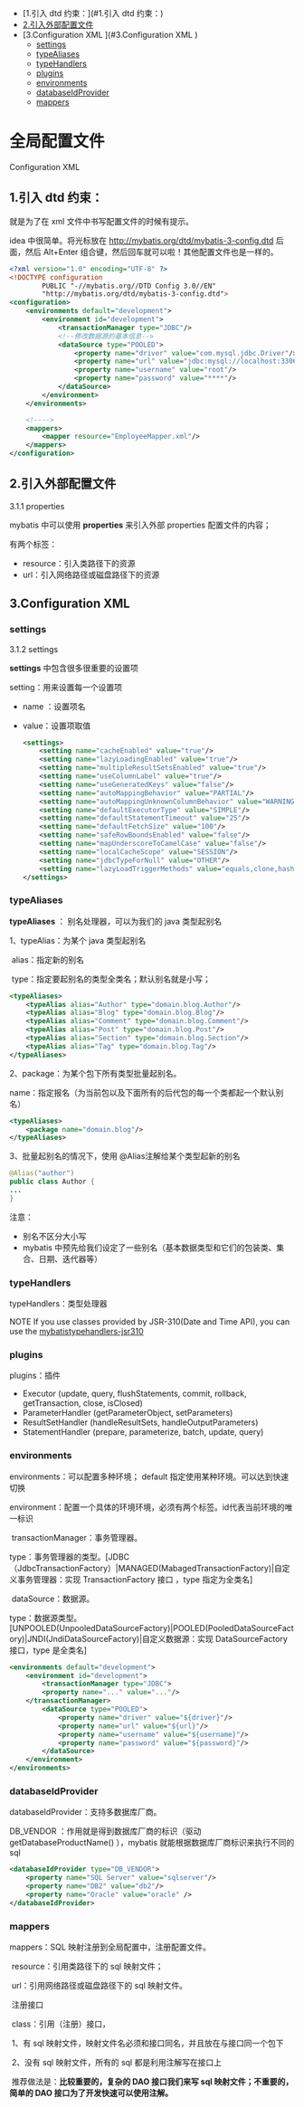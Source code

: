 <!--TOC-->

- [1.引入 dtd 约束：](#1.引入 dtd 约束：)
- [2.引入外部配置文件](#2.引入外部配置文件)
- [3.Configuration XML ](#3.Configuration XML )
  - [settings](#settings)
  - [typeAliases ](#typeAliases )
  - [typeHandlers ](#typeHandlers )
  - [plugins ](#plugins )
  - [environments](#environments)
  - [databaseIdProvider ](#databaseIdProvider )
  - [mappers](#mappers)

<!--TOC-->

# 全局配置文件

Configuration XML 

## 1.引入 dtd 约束：

就是为了在 xml  文件中书写配置文件的时候有提示。

idea 中很简单。将光标放在 http://mybatis.org/dtd/mybatis-3-config.dtd 后面，然后 Alt+Enter 组合键，然后回车就可以啦！其他配置文件也是一样的。

```xml
<?xml version="1.0" encoding="UTF-8" ?>
<!DOCTYPE configuration
        PUBLIC "-//mybatis.org//DTD Config 3.0//EN"
        "http://mybatis.org/dtd/mybatis-3-config.dtd">
<configuration>
    <environments default="development">
        <environment id="development">
            <transactionManager type="JDBC"/>
            <!--修改数据源的基本信息-->
            <dataSource type="POOLED">
                <property name="driver" value="com.mysql.jdbc.Driver"/>
                <property name="url" value="jdbc:mysql://localhost:3306/test"/>
                <property name="username" value="root"/>
                <property name="password" value="****"/>
            </dataSource>
        </environment>
    </environments>

    <!---->
    <mappers>
        <mapper resource="EmployeeMapper.xml"/>
    </mappers>
</configuration>
```

## 2.引入外部配置文件

3.1.1 properties 

mybatis 中可以使用 **properties** 来引入外部 properties 配置文件的内容；

有两个标签：

- resource：引入类路径下的资源
- url：引入网络路径或磁盘路径下的资源

## 3.Configuration XML 

### settings

3.1.2 settings  

**settings** 中包含很多很重要的设置项

setting：用来设置每一个设置项

- name ：设置项名

- value：设置项取值

  ```xml
  <settings>
      <setting name="cacheEnabled" value="true"/>
      <setting name="lazyLoadingEnabled" value="true"/>
      <setting name="multipleResultSetsEnabled" value="true"/>
      <setting name="useColumnLabel" value="true"/>
      <setting name="useGeneratedKeys" value="false"/>
      <setting name="autoMappingBehavior" value="PARTIAL"/>
      <setting name="autoMappingUnknownColumnBehavior" value="WARNING"/>
      <setting name="defaultExecutorType" value="SIMPLE"/>
      <setting name="defaultStatementTimeout" value="25"/>
      <setting name="defaultFetchSize" value="100"/>
      <setting name="safeRowBoundsEnabled" value="false"/>
      <setting name="mapUnderscoreToCamelCase" value="false"/>
      <setting name="localCacheScope" value="SESSION"/>
      <setting name="jdbcTypeForNull" value="OTHER"/>
      <setting name="lazyLoadTriggerMethods" value="equals,clone,hashCode,toString"/>
  </settings>
  ```

### typeAliases 

**typeAliases**  ： 别名处理器，可以为我们的 java 类型起别名

1、typeAlias：为某个 java 类型起别名

​	alias：指定新的别名

​	type：指定要起别名的类型全类名；默认别名就是小写；

```xml
<typeAliases>
    <typeAlias alias="Author" type="domain.blog.Author"/>
    <typeAlias alias="Blog" type="domain.blog.Blog"/>
    <typeAlias alias="Comment" type="domain.blog.Comment"/>
    <typeAlias alias="Post" type="domain.blog.Post"/>
    <typeAlias alias="Section" type="domain.blog.Section"/>
    <typeAlias alias="Tag" type="domain.blog.Tag"/>
</typeAliases>
```

2、package：为某个包下所有类型批量起别名。

​	name：指定报名（为当前包以及下面所有的后代包的每一个类都起一个默认别名）

```xml
<typeAliases>
	<package name="domain.blog"/>
</typeAliases>
```

3、批量起别名的情况下，使用 @Alias注解给某个类型起新的别名

```java
@Alias("author")
public class Author {
...
}
```

注意：

- 别名不区分大小写
- mybatis 中预先给我们设定了一些别名（基本数据类型和它们的包装类、集合、日期、迭代器等）

### typeHandlers 

typeHandlers：类型处理器

NOTE If you use classes provided by JSR-310(Date and Time API), you can use the [mybatistypehandlers-jsr310](https://github.com/mybatis/typehandlers-jsr310)

### plugins 

plugins：插件

- Executor (update, query, flushStatements, commit, rollback, getTransaction, close, isClosed)
- ParameterHandler (getParameterObject, setParameters)
- ResultSetHandler (handleResultSets, handleOutputParameters)
- StatementHandler (prepare, parameterize, batch, update, query) 

### environments

environments：可以配置多种环境； default 指定使用某种环境。可以达到快速切换

environment：配置一个具体的环境环境，必须有两个标签。id代表当前环境的唯一标识

​		transactionManager：事务管理器。

​				type：事务管理器的类型。[JDBC（JdbcTransactionFactory）|MANAGED(MabagedTransactionFactory)|自定义事务管理器：实现 TransactionFactory 接口 ，type 指定为全类名] 

​		dataSource：数据源。

​				type：数据源类型。[UNPOOLED(UnpooledDataSourceFactory)|POOLED(PooledDataSourceFactory)|JNDI(JndiDataSourceFactory)|自定义数据源：实现 DataSourceFactory 接口，type 是全类名] 



```xml
<environments default="development">
    <environment id="development">
        <transactionManager type="JDBC">
        <property name="..." value="..."/>
    </transactionManager>
        <dataSource type="POOLED">
            <property name="driver" value="${driver}"/>
            <property name="url" value="${url}"/>
            <property name="username" value="${username}"/>
            <property name="password" value="${password}"/>
        </dataSource>
    </environment>
</environments>
```

### databaseIdProvider 

databaseldProvider：支持多数据库厂商。

DB_VENDOR ：作用就是得到数据库厂商的标识（驱动getDatabaseProductName() ），mybatis 就能根据数据库厂商标识来执行不同的sql

```xml
<databaseIdProvider type="DB_VENDOR">
    <property name="SQL Server" value="sqlserver"/>
    <property name="DB2" value="db2"/>
    <property name="Oracle" value="oracle" />
</databaseIdProvider>
```

### mappers

mappers：SQL  映射注册到全局配置中，注册配置文件。

​	resource：引用类路径下的 sql 映射文件；

​	url：引用网络路径或磁盘路径下的 sql 映射文件。



​	注册接口

​		class：引用（注册）接口，

​				1、有 sql 映射文件，映射文件名必须和接口同名，并且放在与接口同一个包下

​				2、没有 sql 映射文件，所有的 sql 都是利用注解写在接口上

​				推荐做法是：**比较重要的，复杂的 DAO 接口我们来写 sql 映射文件；不重要的，简单的 DAO 接口为了开发快速可以使用注解。**